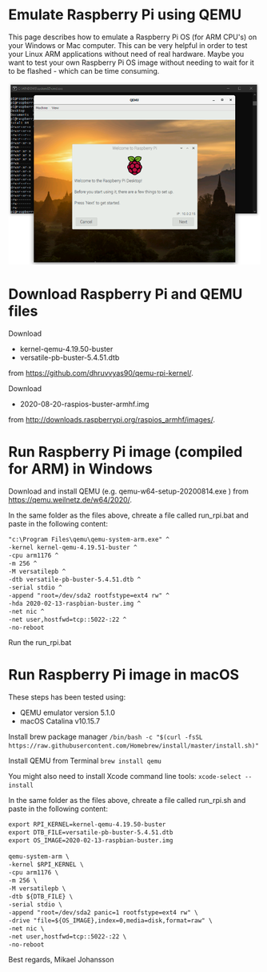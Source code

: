 # Emulate Raspberry Pi using QEMU

This page describes how to emulate a Raspberry Pi OS (for ARM CPU's) on your Windows or Mac computer.
This can be very helpful in order to test your Linux ARM applications without need of real hardware.
Maybe you want to test your own Raspberry Pi OS image without needing to wait for it to be flashed - which can be time consuming.

![Raspberry Pi in QEMU for Windows](docs/rpi-qemu-screenshot.png)

# Download Raspberry Pi and QEMU files

Download
- kernel-qemu-4.19.50-buster
- versatile-pb-buster-5.4.51.dtb

from https://github.com/dhruvvyas90/qemu-rpi-kernel/.

Download
- 2020-08-20-raspios-buster-armhf.img

from http://downloads.raspberrypi.org/raspios_armhf/images/.

# Run Raspberry Pi image (compiled for ARM) in Windows

Download and install QEMU (e.g. qemu-w64-setup-20200814.exe ) from https://qemu.weilnetz.de/w64/2020/.

In the same folder as the files above, chreate a file called run_rpi.bat and paste in the following content:
```
"c:\Program Files\qemu\qemu-system-arm.exe" ^
-kernel kernel-qemu-4.19.51-buster ^
-cpu arm1176 ^
-m 256 ^
-M versatilepb ^
-dtb versatile-pb-buster-5.4.51.dtb ^
-serial stdio ^
-append "root=/dev/sda2 rootfstype=ext4 rw" ^
-hda 2020-02-13-raspbian-buster.img ^
-net nic ^
-net user,hostfwd=tcp::5022-:22 ^
-no-reboot
```

Run the run_rpi.bat

# Run Raspberry Pi image in macOS

These steps has been tested using:

- QEMU emulator version 5.1.0
- macOS Catalina v10.15.7

Install brew package manager ```/bin/bash -c "$(curl -fsSL https://raw.githubusercontent.com/Homebrew/install/master/install.sh)"```

Install QEMU from Terminal ```brew install qemu```

You might also need to install Xcode command line tools: ```xcode-select --install```

In the same folder as the files above, chreate a file called run_rpi.sh and paste in the following content:

```
export RPI_KERNEL=kernel-qemu-4.19.50-buster
export DTB_FILE=versatile-pb-buster-5.4.51.dtb
export OS_IMAGE=2020-02-13-raspbian-buster.img

qemu-system-arm \
-kernel $RPI_KERNEL \
-cpu arm1176 \
-m 256 \
-M versatilepb \
-dtb ${DTB_FILE} \
-serial stdio \
-append "root=/dev/sda2 panic=1 rootfstype=ext4 rw" \
-drive "file=${OS_IMAGE},index=0,media=disk,format=raw" \
-net nic \
-net user,hostfwd=tcp::5022-:22 \
-no-reboot
```

Best regards,
Mikael Johansson